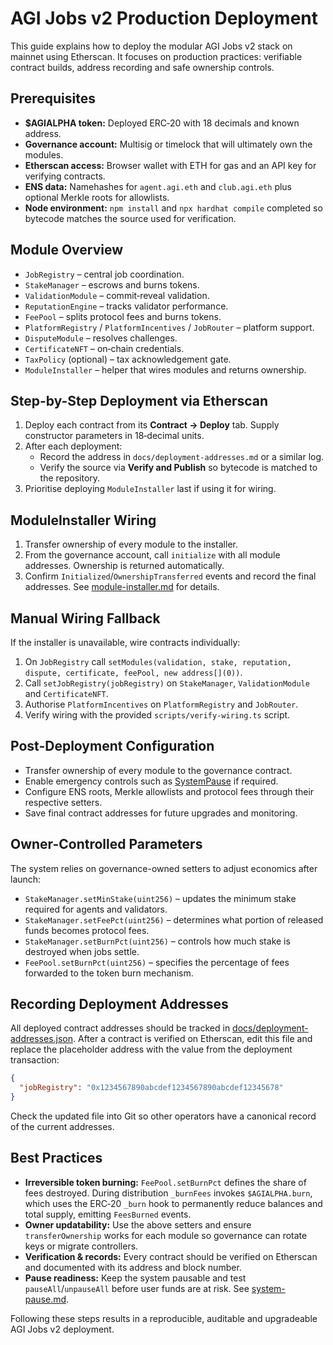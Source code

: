 # AGI Jobs v2 Production Deployment

This guide explains how to deploy the modular AGI Jobs v2 stack on mainnet
using Etherscan. It focuses on production practices: verifiable contract
builds, address recording and safe ownership controls.

## Prerequisites
- **$AGIALPHA token:** Deployed ERC‑20 with 18 decimals and known address.
- **Governance account:** Multisig or timelock that will ultimately own the
  modules.
- **Etherscan access:** Browser wallet with ETH for gas and an API key for
  verifying contracts.
- **ENS data:** Namehashes for `agent.agi.eth` and `club.agi.eth` plus optional
  Merkle roots for allowlists.
- **Node environment:** `npm install` and `npx hardhat compile` completed so
  bytecode matches the source used for verification.

## Module Overview
- `JobRegistry` – central job coordination.
- `StakeManager` – escrows and burns tokens.
- `ValidationModule` – commit‑reveal validation.
- `ReputationEngine` – tracks validator performance.
- `FeePool` – splits protocol fees and burns tokens.
- `PlatformRegistry` / `PlatformIncentives` / `JobRouter` – platform support.
- `DisputeModule` – resolves challenges.
- `CertificateNFT` – on‑chain credentials.
- `TaxPolicy` (optional) – tax acknowledgement gate.
- `ModuleInstaller` – helper that wires modules and returns ownership.

## Step-by-Step Deployment via Etherscan
1. Deploy each contract from its **Contract → Deploy** tab. Supply constructor
   parameters in 18‑decimal units.
2. After each deployment:
   - Record the address in `docs/deployment-addresses.md` or a similar log.
   - Verify the source via **Verify and Publish** so bytecode is matched to
     the repository.
3. Prioritise deploying `ModuleInstaller` last if using it for wiring.

## ModuleInstaller Wiring
1. Transfer ownership of every module to the installer.
2. From the governance account, call `initialize` with all module addresses.
   Ownership is returned automatically.
3. Confirm `Initialized`/`OwnershipTransferred` events and record the final
   addresses. See [module-installer.md](module-installer.md) for details.

## Manual Wiring Fallback
If the installer is unavailable, wire contracts individually:
1. On `JobRegistry` call `setModules(validation, stake, reputation, dispute,
   certificate, feePool, new address[](0))`.
2. Call `setJobRegistry(jobRegistry)` on `StakeManager`, `ValidationModule` and
   `CertificateNFT`.
3. Authorise `PlatformIncentives` on `PlatformRegistry` and `JobRouter`.
4. Verify wiring with the provided `scripts/verify-wiring.ts` script.

## Post-Deployment Configuration
- Transfer ownership of every module to the governance contract.
- Enable emergency controls such as
  [SystemPause](system-pause.md) if required.
- Configure ENS roots, Merkle allowlists and protocol fees through their
  respective setters.
- Save final contract addresses for future upgrades and monitoring.

## Owner-Controlled Parameters
The system relies on governance-owned setters to adjust economics after launch:
- `StakeManager.setMinStake(uint256)` – updates the minimum stake required for agents and validators.
- `StakeManager.setFeePct(uint256)` – determines what portion of released funds becomes protocol fees.
- `StakeManager.setBurnPct(uint256)` – controls how much stake is destroyed when jobs settle.
- `FeePool.setBurnPct(uint256)` – specifies the percentage of fees forwarded to the token burn mechanism.

## Recording Deployment Addresses
All deployed contract addresses should be tracked in
[docs/deployment-addresses.json](deployment-addresses.json). After a contract is
verified on Etherscan, edit this file and replace the placeholder address with
the value from the deployment transaction:

```json
{
  "jobRegistry": "0x1234567890abcdef1234567890abcdef12345678"
}
```

Check the updated file into Git so other operators have a canonical record of
the current addresses.

## Best Practices
- **Irreversible token burning:** `FeePool.setBurnPct` defines the share of fees
  destroyed. During distribution `_burnFees` invokes `$AGIALPHA.burn`, which
  uses the ERC‑20 `_burn` hook to permanently reduce balances and total supply,
  emitting `FeesBurned` events.
- **Owner updatability:** Use the above setters and ensure `transferOwnership`
  works for each module so governance can rotate keys or migrate controllers.
- **Verification & records:** Every contract should be verified on Etherscan
  and documented with its address and block number.
- **Pause readiness:** Keep the system pausable and test `pauseAll`/`unpauseAll`
  before user funds are at risk. See [system-pause.md](system-pause.md).

Following these steps results in a reproducible, auditable and upgradeable
AGI Jobs v2 deployment.
